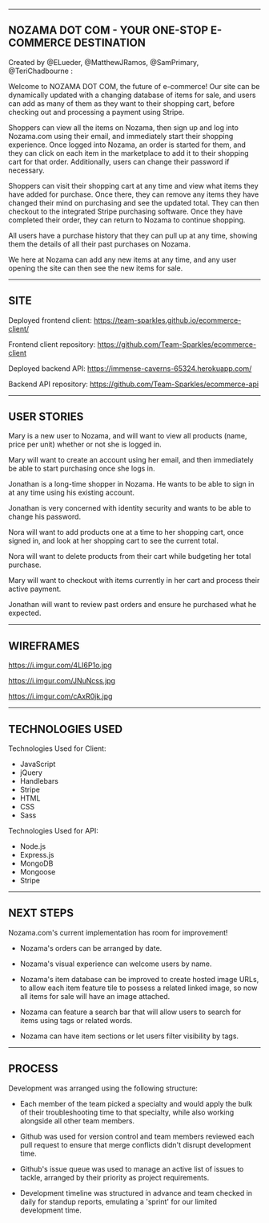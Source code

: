 ------------
NOZAMA DOT COM - YOUR ONE-STOP E-COMMERCE DESTINATION
------------

Created by @ELueder, @MatthewJRamos, @SamPrimary, @TeriChadbourne :

Welcome to NOZAMA DOT COM, the future of e-commerce! Our site can be dynamically updated with a changing database of items for sale, and users can add as many of them as they want to their shopping cart, before checking out and processing a payment using Stripe.

Shoppers can view all the items on Nozama, then sign up and log into Nozama.com using their email, and immediately start their shopping experience. Once logged into Nozama, an order is started for them, and they can click on each item in the marketplace to add it to their shopping cart for that order. Additionally, users can change their password if necessary.

Shoppers can visit their shopping cart at any time and view what items they have added for purchase. Once there, they can remove any items they have changed their mind on purchasing and see the updated total. They can then checkout to the integrated Stripe purchasing software. Once they have completed their order, they can return to Nozama to continue shopping.

All users have a purchase history that they can pull up at any time, showing them the details of all their past purchases on Nozama.

We here at Nozama can add any new items at any time, and any user opening the site can then see the new items for sale.

------------
SITE
------------

Deployed frontend client:
https://team-sparkles.github.io/ecommerce-client/

Frontend client repository:
https://github.com/Team-Sparkles/ecommerce-client

Deployed backend API:
https://immense-caverns-65324.herokuapp.com/

Backend API repository:
https://github.com/Team-Sparkles/ecommerce-api

------------
USER STORIES
------------

Mary is a new user to Nozama, and will want to view all products (name, price per unit) whether or not she is logged in.

Mary will want to create an account using her email, and then immediately be able to start purchasing once she logs in.

Jonathan is a long-time shopper in Nozama. He wants to be able to sign in at any time using his existing account.

Jonathan is very concerned with identity security and wants to be able to change his password.

Nora will want to add products one at a time to her shopping cart, once signed in, and look at her shopping cart to see the current total.

Nora will want to delete products from their cart while budgeting her total purchase.

Mary will want to checkout with items currently in her cart and process their active payment.

Jonathan will want to review past orders and ensure he purchased what he expected.

------------
WIREFRAMES
------------

https://i.imgur.com/4LI6P1o.jpg

https://i.imgur.com/JNuNcss.jpg

https://i.imgur.com/cAxR0jk.jpg

------------
TECHNOLOGIES USED
------------

Technologies Used for Client:
- JavaScript
- jQuery
- Handlebars
- Stripe
- HTML
- CSS
- Sass

Technologies Used for API:
- Node.js
- Express.js
- MongoDB
- Mongoose
- Stripe

------------
NEXT STEPS
------------

Nozama.com's current implementation has room for improvement!

- Nozama's orders can be arranged by date.

- Nozama's visual experience can welcome users by name.

- Nozama's item database can be improved to create hosted image URLs, to allow each item feature tile to possess a related linked image, so now all items for sale will have an image attached.

- Nozama can feature a search bar that will allow users to search for items using tags or related words.

- Nozama can have item sections or let users filter visibility by tags.

------------
PROCESS
------------

Development was arranged using the following structure:

- Each member of the team picked a specialty and would apply the bulk of their troubleshooting time to that specialty, while also working alongside all other team members.

- Github was used for version control and team members reviewed each pull request to ensure that merge conflicts didn't disrupt development time.

- Github's issue queue was used to manage an active list of issues to tackle, arranged by their priority as project requirements.

- Development timeline was structured in advance and team checked in daily for standup reports, emulating a 'sprint' for our limited development time.
